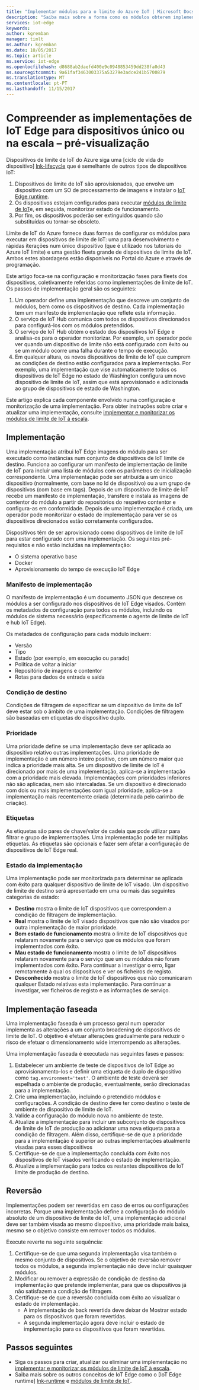 ```yaml
---
title: "Implementar módulos para o limite do Azure IoT | Microsoft Docs"
description: "Saiba mais sobre a forma como os módulos obterem implementados em dispositivos de limite"
services: iot-edge
keywords: 
author: kgremban
manager: timlt
ms.author: kgremban
ms.date: 10/05/2017
ms.topic: article
ms.service: iot-edge
ms.openlocfilehash: d8688ab2daefd400e9c0948853459dd238fa0d43
ms.sourcegitcommit: 9a61faf3463003375a53279e3adce241b5700879
ms.translationtype: MT
ms.contentlocale: pt-PT
ms.lasthandoff: 11/15/2017
---
```

# <a name="understand-iot-edge-deployments-for-single-devices-or-at-scale---preview"></a>Compreender as implementações de IoT Edge para dispositivos único ou na escala – pré-visualização

Dispositivos de limite de IoT do Azure siga uma [ciclo de vida do dispositivo] [ lnk-lifecycle] que é semelhante de outros tipos de dispositivos IoT:

1. Dispositivos de limite de IoT são aprovisionados, que envolve um dispositivo com um SO de processamento de imagens e instalar o [IoT Edge runtime][lnk-runtime].
1. Os dispositivos estejam configurados para executar [módulos de limite de IoT][lnk-modules]e, em seguida, monitorizar estado de funcionamento. 
1. Por fim, os dispositivos poderão ser extinguidos quando são substituídas ou tornar-se obsoleto.  

Limite de IoT do Azure fornece duas formas de configurar os módulos para executar em dispositivos de limite de IoT: uma para desenvolvimento e rápidas iterações num único dispositivo (que é utilizado nos tutoriais do Azure IoT limite) e uma gestão fleets grande de dispositivos de limite de IoT. Ambos estes abordagens estão disponíveis no Portal do Azure e através de programação.

Este artigo foca-se na configuração e monitorização fases para fleets dos dispositivos, coletivamente referidas como implementações de limite de IoT. Os passos de implementação geral são os seguintes:   

1. Um operador define uma implementação que descreve um conjunto de módulos, bem como os dispositivos de destino. Cada implementação tem um manifesto de implementação que reflete esta informação. 
1. O serviço de IoT Hub comunica com todos os dispositivos direcionados para configurá-los com os módulos pretendidos. 
1. O serviço de IoT Hub obtém o estado dos dispositivos IoT Edge e analisa-os para o operador monitorizar.  Por exemplo, um operador pode ver quando um dispositivo de limite não está configurado com êxito ou se um módulo ocorre uma falha durante o tempo de execução. 
1. Em qualquer altura, os novos dispositivos de limite de IoT que cumprem as condições de destino estão configurados para a implementação. Por exemplo, uma implementação que vise automaticamente todos os dispositivos de IoT Edge no estado de Washington configura um novo dispositivo de limite de IoT, assim que está aprovisionado e adicionada ao grupo de dispositivos de estado de Washington. 
 
Este artigo explica cada componente envolvido numa configuração e monitorização de uma implementação. Para obter instruções sobre criar e atualizar uma implementação, consulte [implementar e monitorizar os módulos de limite de IoT à escala][lnk-howto].

## <a name="deployment"></a>Implementação

Uma implementação atribui IoT Edge imagens do módulo para ser executado como instâncias num conjunto de dispositivos de IoT limite de destino. Funciona ao configurar um manifesto de implementação de limite de IoT para incluir uma lista de módulos com os parâmetros de inicialização correspondente. Uma implementação pode ser atribuída a um único dispositivo (normalmente, com base no Id de dispositivo) ou a um grupo de dispositivos (com base em tags). Depois de um dispositivo de limite de IoT recebe um manifesto de implementação, transfere e instala as imagens de contentor do módulo a partir do repositórios do respetivo contentor e configura-as em conformidade. Depois de uma implementação é criada, um operador pode monitorizar o estado de implementação para ver se os dispositivos direcionados estão corretamente configurados.   

Dispositivos têm de ser aprovisionado como dispositivos de limite de IoT para estar configurado com uma implementação. Os seguintes pré-requisitos e não estão incluídas na implementação:
* O sistema operativo base
* Docker 
* Aprovisionamento do tempo de execução IoT Edge 

### <a name="deployment-manifest"></a>Manifesto de implementação

O manifesto de implementação é um documento JSON que descreve os módulos a ser configurado nos dispositivos de IoT Edge visados. Contém os metadados de configuração para todos os módulos, incluindo os módulos de sistema necessário (especificamente o agente de limite de IoT e hub IoT Edge).  

Os metadados de configuração para cada módulo incluem: 
* Versão 
* Tipo 
* Estado (por exemplo, em execução ou parado) 
* Política de voltar a iniciar 
* Repositório de imagens e contentor 
* Rotas para dados de entrada e saída 

### <a name="target-condition"></a>Condição de destino

Condições de filtragem de especificar se um dispositivo de limite de IoT deve estar sob o âmbito de uma implementação. Condições de filtragem são baseadas em etiquetas do dispositivo duplo. 

### <a name="priority"></a>Prioridade

Uma prioridade define se uma implementação deve ser aplicada ao dispositivo relativo outras implementações. Uma prioridade de implementação é um número inteiro positivo, com um número maior que indica a prioridade mais alta. Se um dispositivo de limite de IoT é direcionado por mais de uma implementação, aplica-se a implementação com a prioridade mais elevada.  Implementações com prioridades inferiores não são aplicadas, nem são intercaladas.  Se um dispositivo é direcionado com dois ou mais implementações com igual prioridade, aplica-se a implementação mais recentemente criada (determinada pelo carimbo de criação).

### <a name="labels"></a>Etiquetas 

As etiquetas são pares de chave/valor de cadeia que pode utilizar para filtrar e grupo de implementações. Uma implementação pode ter múltiplas etiquetas. As etiquetas são opcionais e fazer sem afetar a configuração de dispositivos de IoT Edge real. 

### <a name="deployment-status"></a>Estado da implementação

Uma implementação pode ser monitorizada para determinar se aplicada com êxito para qualquer dispositivo de limite de IoT visado.  Um dispositivo de limite de destino será apresentado em uma ou mais das seguintes categorias de estado: 
* **Destino** mostra o limite de IoT dispositivos que correspondem a condição de filtragem de implementação.
* **Real** mostra o limite de IoT visado dispositivos que não são visados por outra implementação de maior prioridade.
* **Bom estado de funcionamento** mostra o limite de IoT dispositivos que relataram novamente para o serviço que os módulos que foram implementados com êxito. 
* **Mau estado de funcionamento** mostra o limite de IoT dispositivos relataram novamente para o serviço que um ou módulos não foram implementados com êxito. Para continuar a investigar o erro, ligar remotamente à qual os dispositivos e ver os ficheiros de registo.
* **Desconhecido** mostra o limite de IoT dispositivos que não comunicaram qualquer Estado relativas esta implementação. Para continuar a investigar, ver ficheiros de registo e as informações de serviço.

## <a name="phased-rollout"></a>Implementação faseada 

Uma implementação faseada é um processo geral num operador implementa as alterações a um conjunto broadening de dispositivos de limite de IoT. O objetivo é efetuar alterações gradualmente para reduzir o risco de efetuar o dimensionamento wide interrompendo as alterações.  

Uma implementação faseada é executada nas seguintes fases e passos: 
1. Estabelecer um ambiente de teste de dispositivos de IoT Edge ao aprovisionamento-los e definir uma etiqueta de duplo de dispositivo como `tag.environment='test'`. O ambiente de teste deverá ser espelhada o ambiente de produção, eventualmente, serão direcionadas para a implementação. 
1. Crie uma implementação, incluindo o pretendido módulos e configurações. A condição de destino deve ter como destino o teste de ambiente de dispositivo de limite de IoT.   
1. Valide a configuração do módulo nova no ambiente de teste.
1. Atualize a implementação para incluir um subconjunto de dispositivos de limite de IoT de produção ao adicionar uma nova etiqueta para a condição de filtragem. Além disso, certifique-se de que a prioridade para a implementação é superior ao outras implementações atualmente visadas para esses dispositivos 
1. Certifique-se de que a implementação concluída com êxito nos dispositivos de IoT visados verificando o estado de implementação.
1. Atualize a implementação para todos os restantes dispositivos de IoT limite de produção de destino.

## <a name="rollback"></a>Reversão

Implementações podem ser revertidas em caso de erros ou configurações incorretas.  Porque uma implementação define a configuração do módulo absoluto de um dispositivo de limite de IoT, uma implementação adicional deve ser também visada ao mesmo dispositivo, uma prioridade mais baixa, mesmo se o objetivo consiste em remover todos os módulos.  

Execute reverte na seguinte sequência: 
1. Certifique-se de que uma segunda implementação visa também o mesmo conjunto de dispositivos. Se o objetivo de reversão remover todos os módulos, a segunda implementação não deve incluir quaisquer módulos. 
1. Modificar ou remover a expressão de condição de destino da implementação que pretende implementar, para que os dispositivos já não satisfazem a condição de filtragem.
1. Certifique-se de que a reversão concluída com êxito ao visualizar o estado de implementação.
   * A implementação de back revertida deve deixar de Mostrar estado para os dispositivos que foram revertidas.
   * A segunda implementação agora deve incluir o estado de implementação para os dispositivos que foram revertidas.


## <a name="next-steps"></a>Passos seguintes

* Siga os passos para criar, atualizar ou eliminar uma implementação no [implementar e monitorizar os módulos de limite de IoT à escala][lnk-howto].
* Saiba mais sobre os outros conceitos de IoT Edge como o [IoT Edge runtime] [ lnk-runtime] e [módulos de limite de IoT][lnk-modules].

<!-- Links -->
[lnk-lifecycle]: ../iot-hub/iot-hub-device-management-overview.md
[lnk-runtime]: iot-edge-runtime.md
[lnk-modules]: iot-edge-modules.md
[lnk-howto]: how-to-deploy-monitor.md